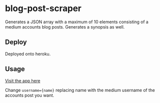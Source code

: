 # blog-post-scraper

Generates a JSON array with a maximum of 10 elements consisting of a medium accounts blog posts.
Generates a synopsis as well.

## Deploy

Deployed onto heroku.

## Usage

[Visit the app here](https://blog-post-scraper.herokuapp.com/?username=mattbidewell)

Change `username={name}` replacing name with the medium username of the accounts post you want.